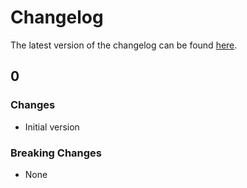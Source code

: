 # Changelog

The latest version of the changelog can be found [here](/Azure/bicep-registry-modules/blob/main/avm/res/app/session-pool/CHANGELOG.md).

## 0

### Changes

- Initial version

### Breaking Changes

- None
